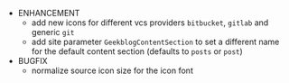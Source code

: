 - ENHANCEMENT
  - add new icons for different vcs providers `bitbucket`, `gitlab`
    and generic `git`
  - add site parameter `GeekblogContentSection` to set a different name
    for the default content section (defaults to `posts` or `post`)
- BUGFIX
  - normalize source icon size for the icon font
